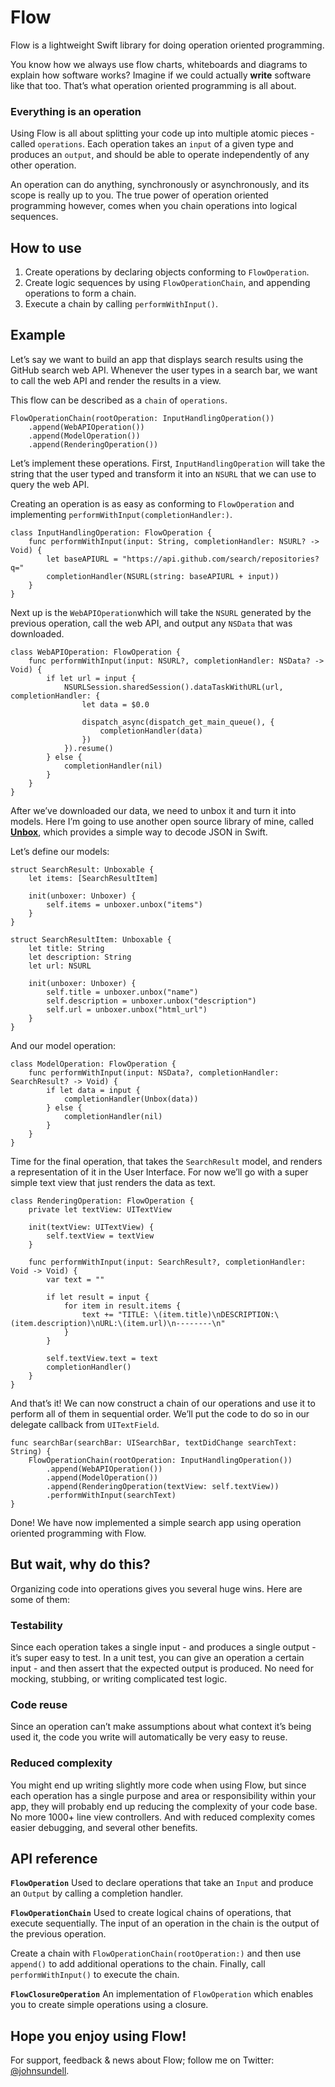 # Flow

Flow is a lightweight Swift library for doing operation oriented programming.

You know how we always use flow charts, whiteboards and diagrams to explain how software works? Imagine if we could actually **write** software like that too. That’s what operation oriented programming is all about.

### Everything is an operation

Using Flow is all about splitting your code up into multiple atomic pieces - called `operations`. Each operation takes an `input` of a given type and produces an `output`, and should be able to operate independently of any other operation.

An operation can do anything, synchronously or asynchronously, and its scope is really up to you. The true power of operation oriented programming however, comes when you chain operations into logical sequences.

## How to use

1. Create operations by declaring objects conforming to `FlowOperation`.
2. Create logic sequences by using `FlowOperationChain`, and appending operations to form a chain.
3. Execute a chain by calling `performWithInput()`.

## Example

Let’s say we want to build an app that displays search results using the GitHub search web API. Whenever the user types in a search bar, we want to call the web API and render the results in a view.

This flow can be described as a `chain` of `operations`.

```
FlowOperationChain(rootOperation: InputHandlingOperation())
	.append(WebAPIOperation())
	.append(ModelOperation())
	.append(RenderingOperation())
```

Let’s implement these operations. First, `InputHandlingOperation` will take the string that the user typed and transform it into an `NSURL` that we can use to query the web API.

Creating an operation is as easy as conforming to `FlowOperation` and implementing `performWithInput(completionHandler:)`.

```
class InputHandlingOperation: FlowOperation {
    func performWithInput(input: String, completionHandler: NSURL? -> Void) {
        let baseAPIURL = "https://api.github.com/search/repositories?q="
        completionHandler(NSURL(string: baseAPIURL + input))
    }
}
```

Next up is the `WebAPIOperation`which will take the `NSURL` generated by the previous operation, call the web API, and output any `NSData` that was downloaded.
```
class WebAPIOperation: FlowOperation {
    func performWithInput(input: NSURL?, completionHandler: NSData? -> Void) {
        if let url = input {
            NSURLSession.sharedSession().dataTaskWithURL(url, completionHandler: {
                let data = $0.0
                
                dispatch_async(dispatch_get_main_queue(), {
                    completionHandler(data)
                })
            }).resume()
        } else {
            completionHandler(nil)
        }
    }
}
``` 

After we’ve downloaded our data, we need to unbox it and turn it into models. Here I’m going to use another open source library of mine, called [**Unbox**](http://github.com/johnsundell/unbox), which provides a simple way to decode JSON in Swift.

Let’s define our models:

```
struct SearchResult: Unboxable {
    let items: [SearchResultItem]
    
    init(unboxer: Unboxer) {
        self.items = unboxer.unbox("items")
    }
}

struct SearchResultItem: Unboxable {
    let title: String
    let description: String
    let url: NSURL
    
    init(unboxer: Unboxer) {
        self.title = unboxer.unbox("name")
        self.description = unboxer.unbox("description")
        self.url = unboxer.unbox("html_url")
    }
}
```

And our model operation:

```
class ModelOperation: FlowOperation {
    func performWithInput(input: NSData?, completionHandler: SearchResult? -> Void) {
        if let data = input {
            completionHandler(Unbox(data))
        } else {
            completionHandler(nil)
        }
    }
}
```

Time for the final operation, that takes the `SearchResult` model, and renders a representation of it in the User Interface. For now we’ll go with a super simple text view that just renders the data as text.

```
class RenderingOperation: FlowOperation {
    private let textView: UITextView
    
    init(textView: UITextView) {
        self.textView = textView
    }
    
    func performWithInput(input: SearchResult?, completionHandler: Void -> Void) {
        var text = ""
        
        if let result = input {
            for item in result.items {
                text += "TITLE: \(item.title)\nDESCRIPTION:\(item.description)\nURL:\(item.url)\n--------\n"
            }
        }
        
        self.textView.text = text
        completionHandler()
    }
}
```

And that’s it! We can now construct a chain of our operations and use it to perform all of them in sequential order. We’ll put the code to do so in our delegate callback from `UITextField`.

```
func searchBar(searchBar: UISearchBar, textDidChange searchText: String) {
    FlowOperationChain(rootOperation: InputHandlingOperation())
        .append(WebAPIOperation())
        .append(ModelOperation())
        .append(RenderingOperation(textView: self.textView))
        .performWithInput(searchText)
}
```

Done! We have now implemented a simple search app using operation oriented programming with Flow.

## But wait, why do this?

Organizing code into operations gives you several huge wins. Here are some of them:

### Testability
Since each operation takes a single input - and produces a single output - it’s super easy to test. In a unit test, you can give an operation a certain input - and then assert that the expected output is produced. No need for mocking, stubbing, or writing complicated test logic.

### Code reuse
Since an operation can’t make assumptions about what context it’s being used it, the code you write will automatically be very easy to reuse.

### Reduced complexity
You might end up writing slightly more code when using Flow, but since each operation has a single purpose and area or responsibility within your app, they will probably end up reducing the complexity of your code base. No more 1000+ line view controllers. And with reduced complexity comes easier debugging, and several other benefits.

## API reference

**`FlowOperation`**
Used to declare operations that take an `Input` and produce an `Output` by calling a completion handler.

**`FlowOperationChain`**
Used to create logical chains of operations, that execute sequentially. The input of an operation in the chain is the output of the previous operation.

Create a chain with `FlowOperationChain(rootOperation:)` and then use `append()` to add additional operations to the chain. Finally, call `performWithInput()` to execute the chain.

**`FlowClosureOperation`**
An implementation of `FlowOperation` which enables you to create simple operations using a closure.

## Hope you enjoy using Flow!

For support, feedback & news about Flow; follow me on Twitter: [@johnsundell](http://twitter.com/johnsundell).

